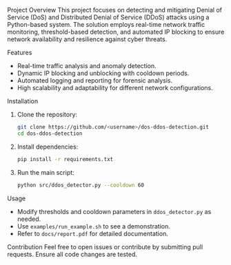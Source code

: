 Project Overview
This project focuses on detecting and mitigating Denial of Service (DoS) and Distributed Denial of Service (DDoS) attacks using a Python-based system. The solution employs real-time network traffic monitoring, threshold-based detection, and automated IP blocking to ensure network availability and resilience against cyber threats.

Features
- Real-time traffic analysis and anomaly detection.
- Dynamic IP blocking and unblocking with cooldown periods.
- Automated logging and reporting for forensic analysis.
- High scalability and adaptability for different network configurations.

Installation
1. Clone the repository:
   ```bash
   git clone https://github.com/<username>/dos-ddos-detection.git
   cd dos-ddos-detection
   ```
2. Install dependencies:
   ```bash
   pip install -r requirements.txt
   ```
3. Run the main script:
   ```bash
   python src/ddos_detector.py --cooldown 60
   ```

Usage
- Modify thresholds and cooldown parameters in `ddos_detector.py` as needed.
- Use `examples/run_example.sh` to see a demonstration.
- Refer to `docs/report.pdf` for detailed documentation.

Contribution
Feel free to open issues or contribute by submitting pull requests. Ensure all code changes are tested.